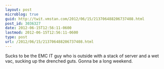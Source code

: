 ```yaml
---
layout: post
microblog: true
guid: http://twit.vmstan.com/2012/06/15/213706488206737408.html
post_id: 3036327
date: 2012-06-15T12:56:11-0600
lastmod: 2012-06-15T12:56:11-0600
type: post
url: /2012/06/15/213706488206737408.html
---
```

Sucks to be the EMC IT guy who is outside with a stack of server and a wet vac, sucking up the drenched guts. Gonna be a long weekend.
